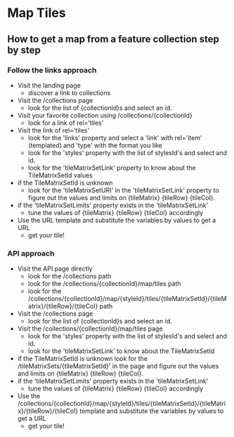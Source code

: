 # Map Tiles

## How to get a map from a feature collection step by step

### Follow the links approach
* Visit the landing page
  - discover a link to collections
* Visit the /collections page
  - look for the list of {collectionId}s and select an id.
* Visit your favorite collection using /collections/{collectionId}
  - look for a link of rel='tiles'
* Visit the link of rel='tiles'
  - look for the 'links' property and select a 'link' with rel='item' (templated) and 'type' with the format you like
  - look for the 'styles' property with the list of stylesId's and select and id.
  - look for the 'tileMatrixSetLink' property to know about the TileMatrixSetId values
* if the TileMatrixSetId is unknown
  - look for the 'tileMatrixSetURI' in the 'tileMatrixSetLink' property to figure out the values and limits on {tileMatrix} {tileRow} {tileCol}.
* if the 'tileMatrixSetLimits' property exists in the 'tileMatrixSetLink'
  - tune the values of {tileMatrix} {tileRow} {tileCol} accordingly
* Use the URL template and substitute the variables by values to get a URL
  - get your tile!

### API approach
* Visit the API page directly
  - look for the /collections path
  - look for the /collections/{collectionId}/map/tiles path
  - look for the /collections/{collectionId}/map/{styleId}/tiles/{tileMatrixSetId}/{tileMatrix}/{tileRow}/{tileCol} path
* Visit the /collections page
  - look for the list of {collectionId}s and select an id.
* Visit the /collections/{collectionId}/map/tiles page
  - look for the 'styles' property with the list of stylesId's and select and id.
  - look for the 'tileMatrixSetLink' to know about the TileMatrixSetId
* if the TileMatrixSetId is unknown look for the /tileMatrixSets/{tileMatrixSetId}' in the  page and figure out the values and limits on {tileMatrix} {tileRow} {tileCol}.
* if the 'tileMatrixSetLimits' property exists in the 'tileMatrixSetLink'
  - tune the values of {tileMatrix} {tileRow} {tileCol} accordingly
* Use the /collections/{collectionId}/map/{styleId}/tiles/{tileMatrixSetId}/{tileMatrix}/{tileRow}/{tileCol} template and substitute the variables by values to get a URL
  - get your tile!
